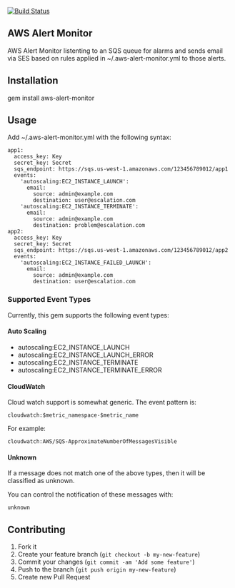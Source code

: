 [![Build Status](https://secure.travis-ci.org/intuit/aws-alert-monitor.png)](http://travis-ci.org/intuit/aws-alert-monitor)

## AWS Alert Monitor

AWS Alert Monitor listenting to an SQS queue for alarms and sends email via SES based on rules applied in ~/.aws-alert-monitor.yml to those alerts.

## Installation

gem install aws-alert-monitor

## Usage

Add ~/.aws-alert-monitor.yml with the following syntax:

```
app1:
  access_key: Key
  secret_key: Secret
  sqs_endpoint: https://sqs.us-west-1.amazonaws.com/123456789012/app1
  events:
    'autoscaling:EC2_INSTANCE_LAUNCH':
      email:
        source: admin@example.com
        destination: user@escalation.com
    'autoscaling:EC2_INSTANCE_TERMINATE':
      email:
        source: admin@example.com
        destination: problem@escalation.com
app2:
  access_key: Key
  secret_key: Secret
  sqs_endpoint: https://sqs.us-west-1.amazonaws.com/123456789012/app2
  events:
    'autoscaling:EC2_INSTANCE_FAILED_LAUNCH':
      email:
        source: admin@example.com
        destination: user@escalation.com
```

### Supported Event Types
Currently, this gem supports the following event types:

#### Auto Scaling
* autoscaling:EC2_INSTANCE_LAUNCH
* autoscaling:EC2_INSTANCE_LAUNCH_ERROR
* autoscaling:EC2_INSTANCE_TERMINATE
* autoscaling:EC2_INSTANCE_TERMINATE_ERROR

#### CloudWatch
Cloud watch support is somewhat generic. The event pattern is:
```
cloudwatch:$metric_namespace-$metric_name
```

For example:
```
cloudwatch:AWS/SQS-ApproximateNumberOfMessagesVisible
```

#### Unknown
If a message does not match one of the above types, then it will be classified as unknown.

You can control the notification of these messages with:
```
unknown
```

## Contributing

1. Fork it
2. Create your feature branch (`git checkout -b my-new-feature`)
3. Commit your changes (`git commit -am 'Add some feature'`)
4. Push to the branch (`git push origin my-new-feature`)
5. Create new Pull Request

